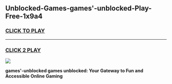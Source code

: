 
## Unblocked-Games-games'-unblocked-Play-Free-1x9a4
<h3>
<a href="https://premium76.site?title=games'-unblocked&ref=10A">CLICK TO PLAY</a></h3>
<hr>

<h3>
<a href="https://premium76.site?title=games'-unblocked&ref=10A">CLICK 2 PLAY</a>
  
</h3>

<a href="https://premium76.site?title=games'-unblocked&ref=10A"><img src="https://clearcache.store/games.png"></a>


**games'-unblocked games unblocked: Your Gateway to Fun and Accessible Online Gaming**
